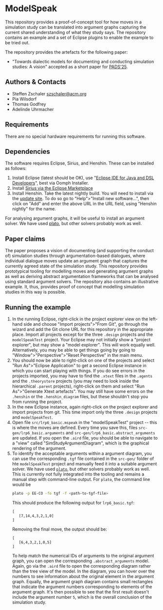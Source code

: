 # ModelSpeak

This repository provides a proof-of-concept tool for how moves in a simulation study can be translated into argument graphs capturing the current shared understanding of what they study says. The repository contains an example and a set of Eclipse plugins to enable the example to be tried out.

The repository provides the artefacts for the following paper:

- "Towards dialectic models for documenting and conducting simulation studies: A vision" accepted as a short paper for [PADS'25](https://sigsim.acm.org/conf/pads/2025/).

## Authors & Contacts

- Steffen Zschaler szschaler@acm.org
- Pia Wilsdorf
- Thomas Godfrey
- Adelinde Uhrmacher

## Requirements

There are no special hardware requirements for running this software. 

## Dependencies

The software requires Eclipse, Sirius, and Henshin. These can be installed as follows:

1. Install Eclipse (latest should be OK), use "[Eclipse IDE for Java and DSL Developers](https://www.eclipse.org/downloads/packages/release/2024-06/r/eclipse-ide-java-and-dsl-developers)", best via Oomph Installer. 
2. Install [Sirius via the Eclipse Marketplace](https://eclipse.dev/sirius/download.html)
3. Install Henshin. Take the latest nightly build. You will need to install via the [update site](http://download.eclipse.org/modeling/emft/henshin/updates/nightly). To do so go to "Help">"Install new software...", then click on "Add" and enter the above URL in the URL field, using "Henshin nightly" for the name.

For analysing argument graphs, it will be useful to install an argument solver. We have used [plato](https://nms.kcl.ac.uk/odinaldo.rodrigues/solvers.html), but other solvers probably work as well.

## Paper claims

The paper proposes a vision of documenting (and supporting the conduct of) simulation studies through argumentation-based dialogues, where individual dialogue moves update an argument graph that captures the currently agreed state of the simulation study. This repository provides prototypical tooling for modelling moves and generating argument graphs as well as deriving abstract argumentation frameworks that can be analysed using standard argument solvers. The repository also contains an illustrative example. It, thus, provides proof of concept that modelling simulation studies in this way is possible.

## Running the example

1. In the running Eclipse, right-click in the project explorer view on the left-hand side and choose "Import projects">"From Git", go through the wizard and add the Git clone URL for this repository in the appropriate place. Import all projects except for the three `.design` projects and the `modelSpeakTest` project. Your Eclipse may not initially show a "project explorer", but may show a "model explorer". This will work equally well. Alternatively, you may be able to get things going by going to "Window">"Perspective">"Reset Perspective" in the main menu. 
2. You should now be able to right-click on one of the projects and select "Run As">"Eclipse Application" to get a second Eclipse instance in which you can start playing with things. If you do see errors in the projects imported, you may have to find the `.xtext` files in the `.agents` and the `.theorystore` projects (you may need to look inside the hierarchical `.parent` projects), right-click on them and select "Run As">"Generate Xtext artefacts". You may still have some errors on the `.henshin` or the `.henshin_diagram` files, but these shouldn't stop you from running the project.
3. In the new Eclipse instance, again right-click on the project explorer and import projects from git. This time import only the three `.design` projects and `modelSpeakTest`.
4. Open file `src/lrp6_basic.mspeak` in the "modelSpeakTest" project -- this is where the moves are defined. Every time you save this, files `src-gen/lrp6_basic.arguments` and `src-gen/lrp6_basic.abstract_arguments` are updated. If you open the `.aird` file, you should be able to navigate to a "view" called "SimStudyArgumentDiagram", which is the graphical rendering of the argument.
5. To identify the acceptable arguments within a argument diagram, you can use the corresponding `.tgf` file contained in the `src-gen/` folder of hte `modelSpeakTest` project and manually feed it into a suitable argument solver. We have used [`plato`](https://nms.kcl.ac.uk/odinaldo.rodrigues/solvers.html), but other solvers probably work as well. This is currently not fully integrated into the tooling and remains a manual step with command-line output. For `plato`, the command line would be
   ```bash
   plato -p EE-CO -fo tgf -f <path-to-tgf-file>
   ```
   This should produce the following output for `lrp6_basic.tgf`:
   ```
   [
      [7,14,4,3,2,1,0]
   ]
   ```
   Removing the final move, the output should be:
   ```
   [
      [6,4,3,2,1,0,5]
   ]
   ```
   To help match the numerical IDs of arguments to the original argument graph, you can open the corresponding `.abstract_arguments` model. Again, go via the `.aird` file to open the corresponding diagram rather than the tree view of the model. In the diagram, you can hover over the numbers to see information about the original element in the argument graph. Equally, the argument graph diagram contains small rectangles that indicate the argument numbers corresponding to elements of the argument graph. It's then possible to see that the first result doesn't include the argument number `5`, which is the overall conclusion of the simulation study.
